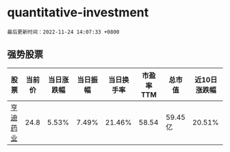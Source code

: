 # quantitative-investment

`最后更新时间：2022-11-24 14:07:33 +0800`

## 强势股票

|股票|当前价|当日涨跌幅|当日振幅|当日换手率|市盈率TTM|总市值|近10日涨跌幅|
|----|----|----|----|----|----|----|----|
|[亨迪药业](https://xueqiu.com/S/SZ301211)|24.8|5.53%|7.49%|21.46%|58.54|59.45亿|20.51%|
